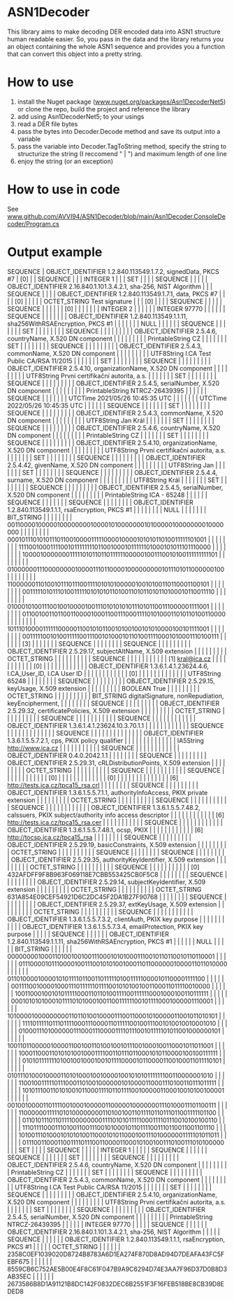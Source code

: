 # ASN1Decoder
This library aims to make decoding DER encoded data into ASN1 structure human readable easier. So, you pass in the data and the library returns you an object containing the whole ASN1 sequence and provides you a function that can convert this object into a pretty string.

# How to use
1. install the Nuget package (www.nuget.org/packages/Asn1DecoderNet5) or clone the repo, build the project and reference the library
2. add using Asn1DecoderNet5; to your usings
3. read a DER file bytes
4. pass the bytes into Decoder.Decode method and save its output into a variable
5. pass the variable into Decoder.TagToString method, specify the string to structurize the string (I reccomend " | ") and maximum length of one line
6. enjoy the string (or an exception)

# How to use in code
See www.github.com/AVVI94/ASN1Decoder/blob/main/Asn1Decoder.ConsoleDecoder/Program.cs



# Output example
SEQUENCE
| OBJECT_IDENTIFIER 1.2.840.113549.1.7.2, signedData, PKCS #7
| [0]
|  | SEQUENCE
|  |  | INTEGER 1
|  |  | SET
|  |  |  | SEQUENCE
|  |  |  |  | OBJECT_IDENTIFIER 2.16.840.1.101.3.4.2.1, sha-256, NIST Algorithm
|  |  | SEQUENCE
|  |  |  | OBJECT_IDENTIFIER 1.2.840.113549.1.7.1, data, PKCS #7
|  |  |  | [0]
|  |  |  |  | OCTET_STRING Test signature
|  |  | [0]
|  |  |  | SEQUENCE
|  |  |  |  | SEQUENCE
|  |  |  |  |  | [0]
|  |  |  |  |  |  | INTEGER 2
|  |  |  |  |  | INTEGER 97770
|  |  |  |  |  | SEQUENCE
|  |  |  |  |  |  | OBJECT_IDENTIFIER 1.2.840.113549.1.1.11, sha256WithRSAEncryption, PKCS #1
|  |  |  |  |  |  | NULL
|  |  |  |  |  | SEQUENCE
|  |  |  |  |  |  | SET
|  |  |  |  |  |  |  | SEQUENCE
|  |  |  |  |  |  |  |  | OBJECT_IDENTIFIER 2.5.4.6, countryName, X.520 DN component
|  |  |  |  |  |  |  |  | PrintableString CZ
|  |  |  |  |  |  | SET
|  |  |  |  |  |  |  | SEQUENCE
|  |  |  |  |  |  |  |  | OBJECT_IDENTIFIER 2.5.4.3, commonName, X.520 DN component
|  |  |  |  |  |  |  |  | UTF8String I.CA Test Public CA/RSA 11/2015
|  |  |  |  |  |  | SET
|  |  |  |  |  |  |  | SEQUENCE
|  |  |  |  |  |  |  |  | OBJECT_IDENTIFIER 2.5.4.10, organizationName, X.520 DN component
|  |  |  |  |  |  |  |  | UTF8String První certifikační autorita, a.s.
|  |  |  |  |  |  | SET
|  |  |  |  |  |  |  | SEQUENCE
|  |  |  |  |  |  |  |  | OBJECT_IDENTIFIER 2.5.4.5, serialNumber, X.520 DN component
|  |  |  |  |  |  |  |  | PrintableString NTRCZ-26439395
|  |  |  |  |  | SEQUENCE
|  |  |  |  |  |  | UTCTime 2021/05/26 10:45:35 UTC
|  |  |  |  |  |  | UTCTime 2022/05/26 10:45:35 UTC
|  |  |  |  |  | SEQUENCE
|  |  |  |  |  |  | SET
|  |  |  |  |  |  |  | SEQUENCE
|  |  |  |  |  |  |  |  | OBJECT_IDENTIFIER 2.5.4.3, commonName, X.520 DN component
|  |  |  |  |  |  |  |  | UTF8String Jan Král
|  |  |  |  |  |  | SET
|  |  |  |  |  |  |  | SEQUENCE
|  |  |  |  |  |  |  |  | OBJECT_IDENTIFIER 2.5.4.6, countryName, X.520 DN component
|  |  |  |  |  |  |  |  | PrintableString CZ
|  |  |  |  |  |  | SET
|  |  |  |  |  |  |  | SEQUENCE
|  |  |  |  |  |  |  |  | OBJECT_IDENTIFIER 2.5.4.10, organizationName, X.520 DN component
|  |  |  |  |  |  |  |  | UTF8String První certifikační autorita, a.s.
|  |  |  |  |  |  | SET
|  |  |  |  |  |  |  | SEQUENCE
|  |  |  |  |  |  |  |  | OBJECT_IDENTIFIER 2.5.4.42, givenName, X.520 DN component
|  |  |  |  |  |  |  |  | UTF8String Jan
|  |  |  |  |  |  | SET
|  |  |  |  |  |  |  | SEQUENCE
|  |  |  |  |  |  |  |  | OBJECT_IDENTIFIER 2.5.4.4, surname, X.520 DN component
|  |  |  |  |  |  |  |  | UTF8String Král
|  |  |  |  |  |  | SET
|  |  |  |  |  |  |  | SEQUENCE
|  |  |  |  |  |  |  |  | OBJECT_IDENTIFIER 2.5.4.5, serialNumber, X.520 DN component
|  |  |  |  |  |  |  |  | PrintableString ICA - 65248
|  |  |  |  |  | SEQUENCE
|  |  |  |  |  |  | SEQUENCE
|  |  |  |  |  |  |  | OBJECT_IDENTIFIER 1.2.840.113549.1.1.1, rsaEncryption, PKCS #1
|  |  |  |  |  |  |  | NULL
|  |  |  |  |  |  | BIT_STRING
|  |  |  |  |  |  |  | 001100001000001000000001000010100000001010000010000000010000000
|  |  |  |  |  |  |  | 000101110101011101100100001111100001000010101011010011111101001
|  |  |  |  |  |  |  | 111100100011110010111111110110010001011111101000101011101110000
|  |  |  |  |  |  |  | 100001000000011111010110110111111000001001110010100111111111101
|  |  |  |  |  |  |  | 010000001110000000010000111011000010000000001011101011000000100
|  |  |  |  |  |  |  | 110000001101001011101110011110101010000010010100110110001100101
|  |  |  |  |  |  |  | 001111101011101001111101010101101001101011010110100010110011110
|  |  |  |  |  |  |  | 010001010011100100100001001110101010101110101100111000001111001
|  |  |  |  |  |  |  | 011001001101100110000100011001110001111010100011010110100110000
|  |  |  |  |  |  |  | 101110100001111110000011001010110010100100101010000100101111001
|  |  |  |  |  |  |  | 001111100101001111100111001010001011010011110001010001110100111
|  |  |  |  |  | [3]
|  |  |  |  |  |  | SEQUENCE
|  |  |  |  |  |  |  | SEQUENCE
|  |  |  |  |  |  |  |  | OBJECT_IDENTIFIER 2.5.29.17, subjectAltName, X.509 extension
|  |  |  |  |  |  |  |  | OCTET_STRING
|  |  |  |  |  |  |  |  |  | SEQUENCE
|  |  |  |  |  |  |  |  |  |  | [1] kral@ica.cz
|  |  |  |  |  |  |  |  |  |  | [0]
|  |  |  |  |  |  |  |  |  |  |  | OBJECT_IDENTIFIER 1.3.6.1.4.1.23624.4.6, I.CA_User_ID, I.CA User ID
|  |  |  |  |  |  |  |  |  |  |  | [0]
|  |  |  |  |  |  |  |  |  |  |  |  | UTF8String 65248
|  |  |  |  |  |  |  | SEQUENCE
|  |  |  |  |  |  |  |  | OBJECT_IDENTIFIER 2.5.29.15, keyUsage, X.509 extension
|  |  |  |  |  |  |  |  | BOOLEAN True
|  |  |  |  |  |  |  |  | OCTET_STRING
|  |  |  |  |  |  |  |  |  | BIT_STRING digitalSignature, nonRepudiation, keyEncipherment,
|  |  |  |  |  |  |  | SEQUENCE
|  |  |  |  |  |  |  |  | OBJECT_IDENTIFIER 2.5.29.32, certificatePolicies, X.509 extension
|  |  |  |  |  |  |  |  | OCTET_STRING
|  |  |  |  |  |  |  |  |  | SEQUENCE
|  |  |  |  |  |  |  |  |  |  | SEQUENCE
|  |  |  |  |  |  |  |  |  |  |  | OBJECT_IDENTIFIER 1.3.6.1.4.1.23624.10.3.70.1.1
|  |  |  |  |  |  |  |  |  |  |  | SEQUENCE
|  |  |  |  |  |  |  |  |  |  |  |  | SEQUENCE
|  |  |  |  |  |  |  |  |  |  |  |  |  | OBJECT_IDENTIFIER 1.3.6.1.5.5.7.2.1, cps, PKIX policy qualifier
|  |  |  |  |  |  |  |  |  |  |  |  |  | IA5String http://www.ica.cz
|  |  |  |  |  |  |  |  |  |  | SEQUENCE
|  |  |  |  |  |  |  |  |  |  |  | OBJECT_IDENTIFIER 0.4.0.2042.1.1
|  |  |  |  |  |  |  | SEQUENCE
|  |  |  |  |  |  |  |  | OBJECT_IDENTIFIER 2.5.29.31, cRLDistributionPoints, X.509 extension
|  |  |  |  |  |  |  |  | OCTET_STRING
|  |  |  |  |  |  |  |  |  | SEQUENCE
|  |  |  |  |  |  |  |  |  |  | SEQUENCE
|  |  |  |  |  |  |  |  |  |  |  | [0]
|  |  |  |  |  |  |  |  |  |  |  |  | [0]
|  |  |  |  |  |  |  |  |  |  |  |  |  | [6] http://tests.ica.cz/tpca15_rsa.crl
|  |  |  |  |  |  |  | SEQUENCE
|  |  |  |  |  |  |  |  | OBJECT_IDENTIFIER 1.3.6.1.5.5.7.1.1, authorityInfoAccess, PKIX private extension
|  |  |  |  |  |  |  |  | OCTET_STRING
|  |  |  |  |  |  |  |  |  | SEQUENCE
|  |  |  |  |  |  |  |  |  |  | SEQUENCE
|  |  |  |  |  |  |  |  |  |  |  | OBJECT_IDENTIFIER 1.3.6.1.5.5.7.48.2, caIssuers, PKIX subject/authority info access descriptor
|  |  |  |  |  |  |  |  |  |  |  | [6] http://tests.ica.cz/tpca15_rsa.cer
|  |  |  |  |  |  |  |  |  |  | SEQUENCE
|  |  |  |  |  |  |  |  |  |  |  | OBJECT_IDENTIFIER 1.3.6.1.5.5.7.48.1, ocsp, PKIX
|  |  |  |  |  |  |  |  |  |  |  | [6] http://tocsp.ica.cz/tpca15_rsa
|  |  |  |  |  |  |  | SEQUENCE
|  |  |  |  |  |  |  |  | OBJECT_IDENTIFIER 2.5.29.19, basicConstraints, X.509 extension
|  |  |  |  |  |  |  |  | OCTET_STRING
|  |  |  |  |  |  |  |  |  | SEQUENCE
|  |  |  |  |  |  |  | SEQUENCE
|  |  |  |  |  |  |  |  | OBJECT_IDENTIFIER 2.5.29.35, authorityKeyIdentifier, X.509 extension
|  |  |  |  |  |  |  |  | OCTET_STRING
|  |  |  |  |  |  |  |  |  | SEQUENCE
|  |  |  |  |  |  |  |  |  |  | [0] 432AFDFF9F8B963F069118E7CBB553425CB0F5C8
|  |  |  |  |  |  |  | SEQUENCE
|  |  |  |  |  |  |  |  | OBJECT_IDENTIFIER 2.5.29.14, subjectKeyIdentifier, X.509 extension
|  |  |  |  |  |  |  |  | OCTET_STRING
|  |  |  |  |  |  |  |  |  | OCTET_STRING 631A854E09CEF54921D6C2DC45F2DA1B27F90768
|  |  |  |  |  |  |  | SEQUENCE
|  |  |  |  |  |  |  |  | OBJECT_IDENTIFIER 2.5.29.37, extKeyUsage, X.509 extension
|  |  |  |  |  |  |  |  | OCTET_STRING
|  |  |  |  |  |  |  |  |  | SEQUENCE
|  |  |  |  |  |  |  |  |  |  | OBJECT_IDENTIFIER 1.3.6.1.5.5.7.3.2, clientAuth, PKIX key purpose
|  |  |  |  |  |  |  |  |  |  | OBJECT_IDENTIFIER 1.3.6.1.5.5.7.3.4, emailProtection, PKIX key purpose
|  |  |  |  | SEQUENCE
|  |  |  |  |  | OBJECT_IDENTIFIER 1.2.840.113549.1.1.11, sha256WithRSAEncryption, PKCS #1
|  |  |  |  |  | NULL
|  |  |  |  | BIT_STRING
|  |  |  |  |  | 000000001000110100100100111000101010001110010110110010110110001
|  |  |  |  |  | 011100001011100001001110010101001000110110000001000011011010000
|  |  |  |  |  | 011010000100001010111101100110111110100111110000101100001111100
|  |  |  |  |  | 001111001000010001110111111011110010101001001100011011110010000
|  |  |  |  |  | 100110001001010111110001101101001111001111110001000100110111111
|  |  |  |  |  | 000101010100010111101010001001100111111001011110001000001110001
|  |  |  |  |  | 101000010000000001101101001000011100110001010000011001011010101
|  |  |  |  |  | 111101111101110111100011100001101111100100111001010010010001010
|  |  |  |  |  | 010001110100000011100011100001111011100101111101011001000000101
|  |  |  |  |  | 100110110000010000110010011010010010111001000100110001011011001
|  |  |  |  |  | 100011000110101010010001111001101110110001010110000100100111111
|  |  |  |  |  | 010101111111010010010001001011110000101100001100100011011110101
|  |  |  |  |  | 010111010001000011010100010010000100101010111111100110000001010
|  |  |  |  |  | 110010011111011100011010010000001010000110001110100110111011111
|  |  |  |  |  | 101011100110101001011000111101101111001000001100010010100100001
|  |  |  |  |  | 001001000011011110010001000001100000100000001110100011101100111
|  |  |  |  |  | 110000001111101010000000011010010011011110110111011001111101100
|  |  |  |  |  | 011010111011011110000000011110101011111000111101110010100100110
|  |  |  |  |  | 111011110001110100110011100101000101101111001110110011001101110
|  |  |  |  |  | 101001110100010101010011000101011000100111010000001111101011011
|  |  |  |  |  | 011100110001100111101110011000011000101001001110100111010100000
|  |  | SET
|  |  |  | SEQUENCE
|  |  |  |  | INTEGER 1
|  |  |  |  | SEQUENCE
|  |  |  |  |  | SEQUENCE
|  |  |  |  |  |  | SET
|  |  |  |  |  |  |  | SEQUENCE
|  |  |  |  |  |  |  |  | OBJECT_IDENTIFIER 2.5.4.6, countryName, X.520 DN component
|  |  |  |  |  |  |  |  | PrintableString CZ
|  |  |  |  |  |  | SET
|  |  |  |  |  |  |  | SEQUENCE
|  |  |  |  |  |  |  |  | OBJECT_IDENTIFIER 2.5.4.3, commonName, X.520 DN component
|  |  |  |  |  |  |  |  | UTF8String I.CA Test Public CA/RSA 11/2015
|  |  |  |  |  |  | SET
|  |  |  |  |  |  |  | SEQUENCE
|  |  |  |  |  |  |  |  | OBJECT_IDENTIFIER 2.5.4.10, organizationName, X.520 DN component
|  |  |  |  |  |  |  |  | UTF8String První certifikační autorita, a.s.
|  |  |  |  |  |  | SET
|  |  |  |  |  |  |  | SEQUENCE
|  |  |  |  |  |  |  |  | OBJECT_IDENTIFIER 2.5.4.5, serialNumber, X.520 DN component
|  |  |  |  |  |  |  |  | PrintableString NTRCZ-26439395
|  |  |  |  |  | INTEGER 97770
|  |  |  |  | SEQUENCE
|  |  |  |  |  | OBJECT_IDENTIFIER 2.16.840.1.101.3.4.2.1, sha-256, NIST Algorithm
|  |  |  |  | SEQUENCE
|  |  |  |  |  | OBJECT_IDENTIFIER 1.2.840.113549.1.1.1, rsaEncryption, PKCS #1
|  |  |  |  | OCTET_STRING
|  |  |  |  |  | 2358C0EF1039020D8724B8783A6D1EA274F870D8AD94D7DEAFA43FC5FEBF675
|  |  |  |  |  | 8559CB6C752AE5B00E4F8C61F047B9A9C6294D74E3AA7F96D37D0B8D3AB35EC
|  |  |  |  |  | 2673586B8D1A91121B8DC142F0832DEC6B2551F3F16FEB518BE8CB39D8EDED8
